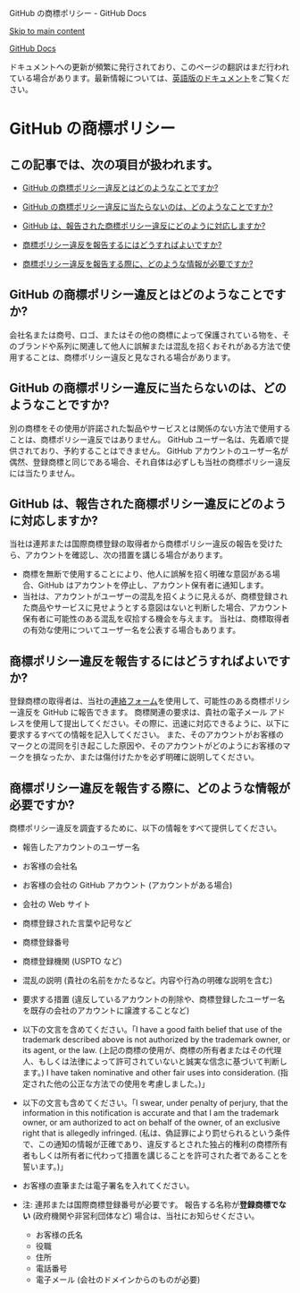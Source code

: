 GitHub の商標ポリシー - GitHub Docs

[Skip to main content](#main-content)

[](/ja)[GitHub Docs](/ja)

ドキュメントへの更新が頻繁に発行されており、このページの翻訳はまだ行われている場合があります。最新情報については、[英語版のドキュメント](/en)をご覧ください。

GitHub の商標ポリシー
==========

この記事では、次の項目が扱われます。
----------

* [GitHub の商標ポリシー違反とはどのようなことですか?](#github-の商標ポリシー違反とはどのようなことですか)

* [GitHub の商標ポリシー違反に当たらないのは、どのようなことですか?](#github-の商標ポリシー違反に当たらないのはどのようなことですか)

* [GitHub は、報告された商標ポリシー違反にどのように対応しますか?](#github-は報告された商標ポリシー違反にどのように対応しますか)

* [商標ポリシー違反を報告するにはどうすればよいですか?](#商標ポリシー違反を報告するにはどうすればよいですか)

* [商標ポリシー違反を報告する際に、どのような情報が必要ですか?](#商標ポリシー違反を報告する際にどのような情報が必要ですか)

[](#github-の商標ポリシー違反とはどのようなことですか)[]()GitHub の商標ポリシー違反とはどのようなことですか?
----------

会社名または商号、ロゴ、またはその他の商標によって保護されている物を、そのブランドや系列に関連して他人に誤解または混乱を招くおそれがある方法で使用することは、商標ポリシー違反と見なされる場合があります。

[](#github-の商標ポリシー違反に当たらないのはどのようなことですか)[]()GitHub の商標ポリシー違反に当たらないのは、どのようなことですか?
----------

別の商標をその使用が許諾された製品やサービスとは関係のない方法で使用することは、商標ポリシー違反ではありません。 GitHub ユーザー名は、先着順で提供されており、予約することはできません。 GitHub アカウントのユーザー名が偶然、登録商標と同じである場合、それ自体は必ずしも当社の商標ポリシー違反には当たりません。

[](#github-は報告された商標ポリシー違反にどのように対応しますか)[]()GitHub は、報告された商標ポリシー違反にどのように対応しますか?
----------

当社は連邦または国際商標登録の取得者から商標ポリシー違反の報告を受けたら、アカウントを確認し、次の措置を講じる場合があります。

* 商標を無断で使用することにより、他人に誤解を招く明確な意図がある場合、GitHub はアカウントを停止し、アカウント保有者に通知します。
* 当社は、アカウントがユーザーの混乱を招くように見えるが、商標登録された商品やサービスに見せようとする意図はないと判断した場合、アカウント保有者に可能性のある混乱を収拾する機会を与えます。 当社は、商標取得者の有効な使用についてユーザー名を公表する場合もあります。

[](#商標ポリシー違反を報告するにはどうすればよいですか)[]()商標ポリシー違反を報告するにはどうすればよいですか?
----------

登録商標の取得者は、当社の[連絡フォーム](https://support.github.com/contact?tags=docs-trademark)を使用して、可能性のある商標ポリシー違反を GitHub に報告できます。 商標関連の要求は、貴社の電子メール アドレスを使用して提出してください。その際に、迅速に対応できるように、以下に要求するすべての情報を記入してください。 また、そのアカウントがお客様のマークとの混同を引き起こした原因や、そのアカウントがどのようにお客様のマークを損なったか、または傷付けたかを必ず明確に説明してください。

[](#商標ポリシー違反を報告する際にどのような情報が必要ですか)[]()商標ポリシー違反を報告する際に、どのような情報が必要ですか?
----------

商標ポリシー違反を調査するために、以下の情報をすべて提供してください。

* 報告したアカウントのユーザー名

* お客様の会社名

* お客様の会社の GitHub アカウント (アカウントがある場合)

* 会社の Web サイト

* 商標登録された言葉や記号など

* 商標登録番号

* 商標登録機関 (USPTO など)

* 混乱の説明 (貴社の名前をかたるなど。内容や行為の明確な説明を含む)

* 要求する措置 (違反しているアカウントの削除や、商標登録したユーザー名を既存の会社のアカウントに譲渡することなど)

* 以下の文言を含めてください。「I have a good faith belief that use of the trademark described above is not authorized by the trademark owner, or its agent, or the law. (上記の商標の使用が、商標の所有者またはその代理人、もしくは法律によって許可されていないと誠実な信念に基づいて判断します。) I have taken nominative and other fair uses into consideration. (指定された他の公正な方法での使用を考慮しました。)」

* 以下の文言も含めてください。「I swear, under penalty of perjury, that the information in this notification is accurate and that I am the trademark owner, or am authorized to act on behalf of the owner, of an exclusive right that is allegedly infringed. (私は、偽証罪により罰せられるという条件で、この通知の情報が正確であり、違反するとされた独占的権利の商標所有者もしくは所有者に代わって措置を講じることを許可された者であることを誓います。)」

* お客様の直筆または電子署名を入れてください。

* 注: 連邦または国際商標登録番号が必要です。 報告する名称が**登録商標でない** (政府機関や非営利団体など) 場合は、当社にお知らせください。

  * お客様の氏名
  * 役職
  * 住所
  * 電話番号
  * 電子メール (会社のドメインからのものが必要)
